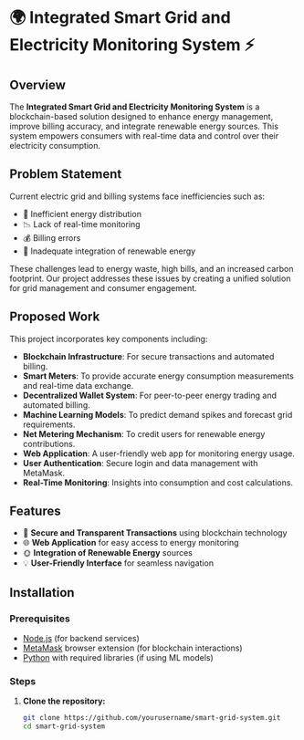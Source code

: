 # 🌍 Integrated Smart Grid and Electricity Monitoring System ⚡

## Overview

The **Integrated Smart Grid and Electricity Monitoring System** is a blockchain-based solution designed to enhance energy management, improve billing accuracy, and integrate renewable energy sources. This system empowers consumers with real-time data and control over their electricity consumption.

## Problem Statement

Current electric grid and billing systems face inefficiencies such as:
- 🔋 Inefficient energy distribution
- 📉 Lack of real-time monitoring
- 💰 Billing errors
- 🌱 Inadequate integration of renewable energy

These challenges lead to energy waste, high bills, and an increased carbon footprint. Our project addresses these issues by creating a unified solution for grid management and consumer engagement.

## Proposed Work

This project incorporates key components including:

- **Blockchain Infrastructure**: For secure transactions and automated billing.
- **Smart Meters**: To provide accurate energy consumption measurements and real-time data exchange.
- **Decentralized Wallet System**: For peer-to-peer energy trading and automated billing.
- **Machine Learning Models**: To predict demand spikes and forecast grid requirements.
- **Net Metering Mechanism**: To credit users for renewable energy contributions.
- **Web Application**: A user-friendly web app for monitoring energy usage.
- **User Authentication**: Secure login and data management with MetaMask.
- **Real-Time Monitoring**: Insights into consumption and cost calculations.

## Features

- 🔗 **Secure and Transparent Transactions** using blockchain technology
- 🌐 **Web Application** for easy access to energy monitoring
- 🌞 **Integration of Renewable Energy** sources
- 💡 **User-Friendly Interface** for seamless navigation

## Installation

### Prerequisites

- [Node.js](https://nodejs.org/en/) (for backend services)
- [MetaMask](https://metamask.io/) browser extension (for blockchain interactions)
- [Python](https://www.python.org/downloads/) with required libraries (if using ML models)

### Steps

1. **Clone the repository:**

   ```bash
   git clone https://github.com/yourusername/smart-grid-system.git
   cd smart-grid-system
